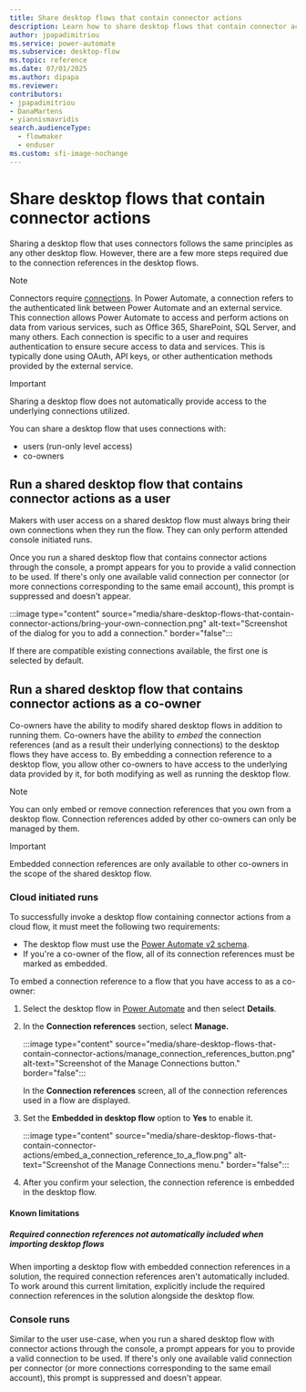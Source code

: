```yaml
---
title: Share desktop flows that contain connector actions
description: Learn how to share desktop flows that contain connector actions.
author: jpapadimitriou
ms.service: power-automate
ms.subservice: desktop-flow
ms.topic: reference
ms.date: 07/01/2025
ms.author: dipapa
ms.reviewer: 
contributors:
- jpapadimitriou
- DanaMartens
- yiannismavridis
search.audienceType: 
  - flowmaker
  - enduser
ms.custom: sfi-image-nochange
---
```


# Share desktop flows that contain connector actions

Sharing a desktop flow that uses connectors follows the same principles as any other desktop flow. However, there are a few more steps required due to the connection references in the desktop flows.

> [!NOTE]
> Connectors require [connections](../../add-manage-connections.md). In Power Automate, a connection refers to the authenticated link between Power Automate and an external service. This connection allows Power Automate to access and perform actions on data from various services, such as Office 365, SharePoint, SQL Server, and many others. Each connection is specific to a user and requires authentication to ensure secure access to data and services. This is typically done using OAuth, API keys, or other authentication methods provided by the external service.

> [!IMPORTANT]
> Sharing a desktop flow does not automatically provide access to the underlying connections utilized.

You can share a desktop flow that uses connections with:

- users (run-only level access)
- co-owners

## Run a shared desktop flow that contains connector actions as a user

Makers with user access on a shared desktop flow must always bring their own connections when they run the flow. They can only perform attended console initiated runs.

Once you run a shared desktop flow that contains connector actions through the console, a prompt appears for you to provide a valid connection to be used. If there's only one available valid connection per connector (or more connections corresponding to the same email account), this prompt is suppressed and doesn't appear.

:::image type="content" source="media/share-desktop-flows-that-contain-connector-actions/bring-your-own-connection.png" alt-text="Screenshot of the dialog for you to add a connection." border="false":::

If there are compatible existing connections available, the first one is selected by default.

## Run a shared desktop flow that contains connector actions as a co-owner

Co-owners have the ability to modify shared desktop flows in addition to running them. Co-owners have the ability to *embed* the connection references (and as a result their underlying connections) to the desktop flows they have access to. By embedding a connection reference to a desktop flow, you allow other co-owners to have access to the underlying data provided by it, for both modifying as well as running the desktop flow.

> [!NOTE]
> You can only embed or remove connection references that you own from a desktop flow. Connection references added by other co-owners can only be managed by them.

> [!IMPORTANT]
> Embedded connection references are only available to other co-owners in the scope of the shared desktop flow.

### Cloud initiated runs

To successfully invoke a desktop flow containing connector actions from a cloud flow, it must meet the following two requirements:

- The desktop flow must use the [Power Automate v2 schema](../schema.md).
- If you're a co-owner of the flow, all of its connection references must be marked as embedded.

To embed a connection reference to a flow that you have access to as a co-owner:

1. Select the desktop flow in [Power Automate](https://make.powerautomate.com) and then select **Details**.
1. In the **Connection references** section, select **Manage.**

    :::image type="content" source="media/share-desktop-flows-that-contain-connector-actions/manage_connection_references_button.png" alt-text="Screenshot of the Manage Connections button." border="false":::

    In the **Connection references** screen, all of the connection references used in a flow are displayed.
1. Set the **Embedded in desktop flow** option to **Yes** to enable it.

    :::image type="content" source="media/share-desktop-flows-that-contain-connector-actions/embed_a_connection_reference_to_a_flow.png" alt-text="Screenshot of the Manage Connections menu." border="false":::

1. After you confirm your selection, the connection reference is embedded in the desktop flow.

#### Known limitations

##### Required connection references not automatically included when importing desktop flows

When importing a desktop flow with embedded connection references in a solution, the required connection references aren't automatically included. To work around this current limitation, explicitly include the required connection references in the solution alongside the desktop flow.

### Console runs

Similar to the user use-case, when you run a shared desktop flow with connector actions through the console, a prompt appears for you to provide a valid connection to be used. If there's only one available valid connection per connector (or more connections corresponding to the same email account), this prompt is suppressed and doesn't appear.
